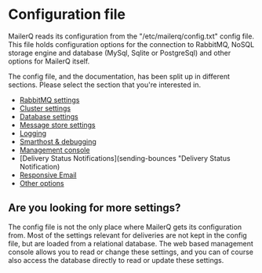 # Configuration file

MailerQ reads its configuration from the "/etc/mailerq/config.txt" config 
file.  This file holds configuration options for the connection to RabbitMQ, 
NoSQL storage engine and database (MySql, Sqlite or PostgreSql) and other 
options for MailerQ itself.

The config file, and the documentation, has been split up in different
sections. Please select the section that you're interested in.

* [RabbitMQ settings](rabbitmq-config "RabbitmQ configuration")
* [Cluster settings](cluster "Cluster configuration")
* [Database settings](database-access "Database access")
* [Message store settings](message-store-options "Message Store options")
* [Logging](logging "Logging")
* [Smarthost & debugging](smarthost "Smarthost & debugging")
* [Management console](management-console "Management console")
* [Delivery Status Notifications](sending-bounces "Delivery Status Notification)
* [Responsive Email](responsiveemail "ResponsiveEmail.com integration")
* [Other options](other-configuration "Other configuration options")


## Are you looking for more settings?

The config file is not the only place where MailerQ gets its configuration
from. Most of the settings relevant for deliveries are not kept in the 
config file, but are loaded from a relational database. The web based management 
console allows you to read or change these settings, and you can of course
also access the database directly to read or update these settings.


